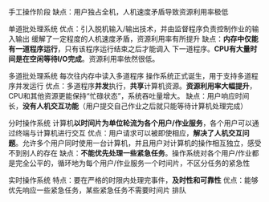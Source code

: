 
手工操作阶段
缺点：用户独占全机，人机速度矛盾导致资源利用率极低

单道批处理系统
优点：引入脱机输入/输出技术，并由监督程序负责控制作业的输入输出
缓解了一定程度的人机速度矛盾，资源利用率有所提升
缺点：**内存中仅能有一道程序运行**，只有该程序运行结束之后才能调入
下一道程序。**CPU有大量时间是在空闲等待I/O完成**。资源利用率依然很低。

多道批处理系统
每次往内存中读入多道程序
操作系统正式诞生，用于支持多道程序并发运行
优点：多道程序**并发**执行，**共享**计算机资源。**资源利用率大幅提升**，CPU和其他资源更能保持“忙碌状态”，系统吞吐量增大。
缺点：用户响应时间长，**没有人机交互功能**（用户提交自己作业之后就只能等待计算机处理完成）

分时操作系统
计算机**以时间片为单位轮流为各个用户/作业服务**，各个用户可以通过终端与计算机进行交互
优点：用户请求可以被即使相应，**解决了人机交互问题**。允许多个用户同时使用一台计算机，并且用户对计算机的操作相互独立，感受不到别人的存在
缺点：**不能优先处理一些紧急任务**。操作系统对各个用户/作业都是完全公平的，循环地为每个用户/作业服务一个时间片，不区分任务的紧急性

实时操作系统
特点：要在严格的时限内处理完事件，**及时性和可靠性**
优点：能够优先响应一些紧急任务，某些紧急任务不需要时间片 排队

